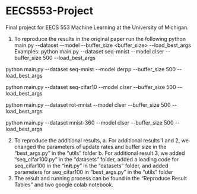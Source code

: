 # EECS553-Project
Final project for EECS 553 Machine Learning at the University of Michigan. 
1.	To reproduce the results in the original paper run the following
python main.py --dataset <dataset> --model <model> --buffer_size <buffer_size> --load_best_args
Examples:
python main.py --dataset seq-mnist --model clser --buffer_size 500 --load_best_args

python main.py --dataset seq-mnist --model derpp --buffer_size 500 --load_best_args

python main.py --dataset seq-cifar10 --model clser --buffer_size 500 --load_best_args

python main.py --dataset rot-mnist --model clser --buffer_size 500 --load_best_args

python main.py --dataset mnist-360 --model clser --buffer_size 500 --load_best_args

2.	To reproduce the additional results, 
a.	For additional results 1 and 2, we changed the parameters of update rates and buffer size in the “best_args.py” in the “utils” folder
b.	For additional result 3, we added “seq_cifar100.py” in the “datasets” folder, added a loading code for seq_cifar100 in the “__init__.py” in the “datasets” folder, and added parameters for seq_cifar100 in “best_args.py” in the “utils” folder
3.	The result and running process can be found in the “Reproduce Result Tables” and two google colab notebook.

